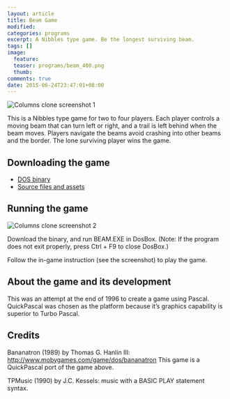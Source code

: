 ```yaml
---
layout: article
title: Beam Game
modified:
categories: programs
excerpt: A Nibbles type game. Be the longest surviving beam.
tags: []
image:
  feature: 
  teaser: programs/beam_400.png
  thumb:
comments: true
date: 2015-06-24T23:47:01+08:00
---
```


<aside>
<img alt="Columns clone screenshot 1" src="{{ site_url }}/images/programs/beam_screenshot_01.png">
</aside>

This is a Nibbles type game for two to four players. Each player controls a moving beam that can turn left or right, and a trail is left behind when the beam moves. Players navigate the beams avoid crashing into other beams and the border. The lone surviving player wins the game.

## Downloading the game

- [DOS binary](assets/beam/beam.zip)
- [Source files and assets](assets/beam/beam_src.zip)


<div style="clear:both"></div>

## Running the game

<aside>
<img alt="Columns clone screenshot 2" src="{{ site_url }}/images/programs/beam_screenshot_02.png">
</aside>

Download the binary, and run BEAM.EXE in DosBox. (Note: If the program does not exit properly, press Ctrl + F9 to close DosBox.)

Follow the in-game instruction (see the screenshot) to play the game.

<div style="clear:both"></div>

## About the game and its development

This was an attempt at the end of 1996 to create a game using Pascal. QuickPascal was chosen as the platform because it’s graphics capability is superior to Turbo Pascal.

## Credits

Bananatron (1989) by Thomas G. Hanlin III: http://www.mobygames.com/game/dos/bananatron
This game is a QuickPascal port of the game above.

TPMusic (1990) by J.C. Kessels: music with a BASIC PLAY statement syntax.
